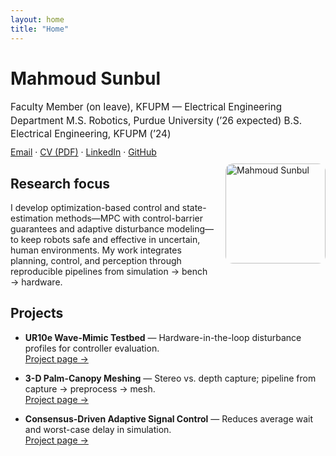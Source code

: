 ```yaml
---
layout: home
title: "Home"
---
```

# Mahmoud Sunbul

<span style="font-size:0.95rem; line-height:1.4;">
Faculty Member (on leave), KFUPM — Electrical Engineering Department  
M.S. Robotics, Purdue University (’26 expected)  
B.S. Electrical Engineering, KFUPM (’24)
</span>

<div style="margin:10px 0;">
  <a href="mailto:your.name@purdue.edu">Email</a> ·
  <a href="/cv/">CV (PDF)</a> ·
  <a href="https://www.linkedin.com/in/YOUR_HANDLE/">LinkedIn</a> ·
  <a href="https://github.com/MSunbulee">GitHub</a>
</div>

<img src="/assets/img/me.jpg" alt="Mahmoud Sunbul" width="160" style="float:right; margin:0 0 12px 18px; border-radius:12px;">

## Research focus
I develop optimization-based control and state-estimation methods—MPC with control-barrier guarantees and adaptive disturbance modeling—to keep robots safe and effective in uncertain, human environments. My work integrates planning, control, and perception through reproducible pipelines from simulation → bench → hardware.

## Projects
- **UR10e Wave-Mimic Testbed** — Hardware-in-the-loop disturbance profiles for controller evaluation.  
  <a href="/projects/ur10e/">Project page →</a>

- **3-D Palm-Canopy Meshing** — Stereo vs. depth capture; pipeline from capture → preprocess → mesh.  
  <a href="/projects/palm-mesh/">Project page →</a>

- **Consensus-Driven Adaptive Signal Control** — Reduces average wait and worst-case delay in simulation.  
  <a href="/projects/traffic-consensus/">Project page →</a>

<div style="clear:both;"></div>
